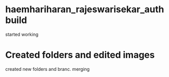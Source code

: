 # haemhariharan_rajeswarisekar_authbuild
started working

# Created folders and edited images
created new folders and branc.
merging
